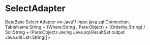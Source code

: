 # SelectAdapter
DataBase Select Adapter on Java11
input java.sql.Connection, TableName:String + (Where:String , Para:Object) + (Orderby:String)  / Sql:String + (Para:Object)
useing Java.sql.ResultSet
output Java.util.Lst<String[]>
